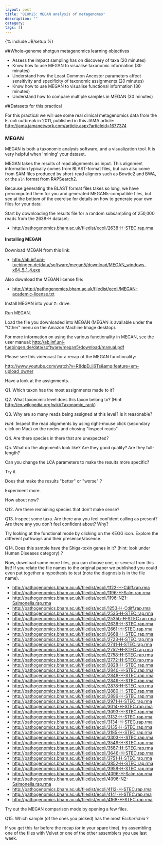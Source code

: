```yaml
---
layout: post
title: "BIOM25: MEGAN analysis of metagenomes"
description: ""
category: 
tags: []
---
```

{% include JB/setup %}

##Whole-genome shotgun metagenomics learning objectives

- Assess the impact sampling has on discovery of taxa (20 minutes)
- Know how to use MEGAN to visualise taxonomic information (30 minutes)
- Understand how the Least Common Ancestor parameters affect sensitivity and specificity of taxonomic assignments (20 minutes)
- Know how to use MEGAN to visualise functional information (30 minutes)
- Understand how to compare multiple samples in MEGAN (30 minutes)

##Datasets for this practical

For this practical we will use some real clinical metagenomics data from the E. coli outbreak in 2011, published in this JAMA article: <http://jama.jamanetwork.com/article.aspx?articleid=1677374>

### MEGAN

MEGAN is both a taxonomic analysis software, and a visualization tool. It is very helpful when 'mining' your dataset.

MEGAN takes the results of read alignments as input. This alignment information typically comes from BLAST-format files, but can also come from SAM files produced by short-read aligners such as Bowtie2 and BWA, or the `aln` format from RAPSearch2.

Because generating the BLAST format files takes so long, we have precomputed them for you and generated MEGAN5-compatible files, but see at the bottom of the exercise for details on how to generate your own files for your data:

Start by downloading the results file for a random subsampling of 250,000 reads from the 2638-H dataset:

 - <http://pathogenomics.bham.ac.uk/filedist/ecoli/2638-H-STEC.rap.rma>

#### Installing MEGAN

Download MEGAN from this link:

 - <http://ab.inf.uni-tuebingen.de/data/software/megan5/download/MEGAN_windows-x64_5_1_4.exe>

Also download the MEGAN license file:

 - <http://http://pathogenomics.bham.ac.uk/filedist/ecoli/MEGAN-academic-license.txt>

Install MEGAN into your `Z:` drive.

Run MEGAN.

Load the file you downloaded into MEGAN (MEGAN is available under the "Other" menu on the Amazon Machine Image desktop).

For more information on using the various functionality in MEGAN, see the user manual: <http://ab.inf.uni-tuebingen.de/data/software/megan5/download/manual.pdf>

Please see this videocast for a recap of the MEGAN functionality:

<http://www.youtube.com/watch?v=R8dpD_lj6Ts&amp;feature=em-upload_owner>

Have a look at the assignments.

Q1. Which taxon has the most assignments made to it?

Q2. What taxonomic level does this taxon belong to? (Hint: <http://en.wikipedia.org/wiki/Taxonomic_rank>)

Q3. Why are so many reads being assigned at this level? Is it reasonable?

*Hint*: Inspect the read alignments by using right-mouse click (secondary click on Mac) on the nodes and chosing "Inspect reads".

Q4. Are there species in there that are unexpected?

Q5. What do the alignments look like? Are they good quality? Are they full-length?

Can you change the LCA parameters to make the results more specific?

Try it.

Does that make the results "better" or "worse" ?

Experiment more.

How about now?

Q12. Are there remaining species that don't make sense?

Q13. Inspect some taxa. Are there any you feel confident calling as present? Are there any you don't feel confident about? Why?

Try looking at the functional mode by clicking on the KEGG icon. Explore the different pathways and their presence/absence.

Q14. Does this sample have the Shiga-toxin genes in it? (hint: look under Human Diseases category) ?

Now, download some more files, you can choose one, or several from this list! If you relate the file names to the original paper we published you could even put together a hypothesis to test (note the diagnosis is in the file name).

 - <http://pathogenomics.bham.ac.uk/filedist/ecoli/1122-H-Cdiff.rap.rma>
 - <http://pathogenomics.bham.ac.uk/filedist/ecoli/1196-H-Salm.rap.rma>
 - <http://pathogenomics.bham.ac.uk/filedist/ecoli/1196-N21-Salmonella.rap.rma>
 - <http://pathogenomics.bham.ac.uk/filedist/ecoli/1253-H-Cdiff.rap.rma>
 - <http://pathogenomics.bham.ac.uk/filedist/ecoli/2535-H-STEC.rap.rma>
 - <http://pathogenomics.bham.ac.uk/filedist/ecoli/2535b-H-STEC.rap.rma>
 - <http://pathogenomics.bham.ac.uk/filedist/ecoli/2638-H-STEC.rap.rma>
 - <http://pathogenomics.bham.ac.uk/filedist/ecoli/2661-H-STEC.rap.rma>
 - <http://pathogenomics.bham.ac.uk/filedist/ecoli/2668-H-STEC.rap.rma>
 - <http://pathogenomics.bham.ac.uk/filedist/ecoli/2723-H-STEC.rap.rma>
 - <http://pathogenomics.bham.ac.uk/filedist/ecoli/2741-H-STEC.rap.rma>
 - <http://pathogenomics.bham.ac.uk/filedist/ecoli/2752-H-STEC.rap.rma>
 - <http://pathogenomics.bham.ac.uk/filedist/ecoli/2758-H-STEC.rap.rma>
 - <http://pathogenomics.bham.ac.uk/filedist/ecoli/2772-H-STEC.rap.rma>
 - <http://pathogenomics.bham.ac.uk/filedist/ecoli/2828-H-STEC.rap.rma>
 - <http://pathogenomics.bham.ac.uk/filedist/ecoli/2840-H-STEC.rap.rma>
 - <http://pathogenomics.bham.ac.uk/filedist/ecoli/2848-H-STEC.rap.rma>
 - <http://pathogenomics.bham.ac.uk/filedist/ecoli/2849-H-STEC.rap.rma>
 - <http://pathogenomics.bham.ac.uk/filedist/ecoli/2878-H-STEC.rap.rma>
 - <http://pathogenomics.bham.ac.uk/filedist/ecoli/2880-H-STEC.rap.rma>
 - <http://pathogenomics.bham.ac.uk/filedist/ecoli/2896-H-STEC.rap.rma>
 - <http://pathogenomics.bham.ac.uk/filedist/ecoli/2971-H-STEC.rap.rma>
 - <http://pathogenomics.bham.ac.uk/filedist/ecoli/3014-H-STEC.rap.rma>
 - <http://pathogenomics.bham.ac.uk/filedist/ecoli/3093-H-STEC.rap.rma>
 - <http://pathogenomics.bham.ac.uk/filedist/ecoli/3132-H-STEC.rap.rma>
 - <http://pathogenomics.bham.ac.uk/filedist/ecoli/3134-H-STEC.rap.rma>
 - <http://pathogenomics.bham.ac.uk/filedist/ecoli/3135-H-STEC.rap.rma>
 - <http://pathogenomics.bham.ac.uk/filedist/ecoli/3185-H-STEC.rap.rma>
 - <http://pathogenomics.bham.ac.uk/filedist/ecoli/3303-H-STEC.rap.rma>
 - <http://pathogenomics.bham.ac.uk/filedist/ecoli/3549-H-STEC.rap.rma>
 - <http://pathogenomics.bham.ac.uk/filedist/ecoli/3587-H-STEC.rap.rma>
 - <http://pathogenomics.bham.ac.uk/filedist/ecoli/3646-H-STEC.rap.rma>
 - <http://pathogenomics.bham.ac.uk/filedist/ecoli/3751-H-STEC.rap.rma>
 - <http://pathogenomics.bham.ac.uk/filedist/ecoli/3852-H-STEC.rap.rma>
 - <http://pathogenomics.bham.ac.uk/filedist/ecoli/3958-H-STEC.rap.rma>
 - <http://pathogenomics.bham.ac.uk/filedist/ecoli/4096-H-Salm.rap.rma>
 - <http://pathogenomics.bham.ac.uk/filedist/ecoli/4096-N2-Salmonella.rap.rma>
 - <http://pathogenomics.bham.ac.uk/filedist/ecoli/4112-H-STEC.rap.rma>
 - <http://pathogenomics.bham.ac.uk/filedist/ecoli/4141-H-STEC.rap.rma>
 - <http://pathogenomics.bham.ac.uk/filedist/ecoli/4168-H-STEC.rap.rma>
 
Try out the MEGAN comparison mode by opening a few files.

Q15. Which sample (of the ones you picked) has the most *Escherichia* ?

If you get this far before the recap (or in your spare time), try assembling one of the files with Velvet or one of the other assemblers you use last week.
